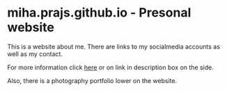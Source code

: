 # miha.prajs.github.io - Presonal website

This is a website about me. There are links to my socialmedia accounts as well as my contact. 

For more information click [here](mihaprajs.github.io) or on link in description box on the side.

Also, there is a photography portfolio lower on the website.
 
